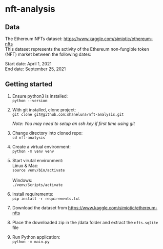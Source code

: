 # nft-analysis

## Data

The Ethereum NFTs dataset: https://www.kaggle.com/simiotic/ethereum-nfts <br>
This dataset represents the activity of the Ethereum non-fungible token (NFT) market between the following dates:

Start date: April 1, 2021 <br>
End date: September 25, 2021

## Getting started

1. Ensure python3 is installed:<br>
   `python --version`

2. With git installed, clone project:<br>
   `git clone git@github.com:shaneluna/nft-analysis.git`

   _Note: You may need to setup an ssh key if first time using git_

3. Change directory into cloned repo:<br>
   `cd nft-analysis`

4. Create a virtual environment:<br>
   `python -m venv venv`

5. Start virutal environment:<br>
   Linux & Mac:<br>
   `source venv/bin/activate`<br><br>
   Windows:<br>
   `./venv/Scripts/activate`

6. Install requirements:<br>
   `pip install -r requirements.txt`

7. Download the dataset from https://www.kaggle.com/simiotic/ethereum-nfts

8. Place the downloaded zip in the /data folder and extract the `nfts.sqlite` file

9. Run Python application:<br>
`python -m main.py`

